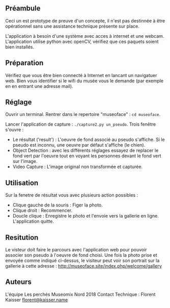 Préambule
---------

Ceci un est prototype de preuve d'un concepte, il n'est pas destinnée à être opérationnel sans une assistance technique présente sur place.

L'application à besoin d'une système avec acces à internet et une webcam. L'application utilise python avec openCV, vérifiez que ces paquets soient bien installés.

Préparation
-----------

Vérifiez que vous être bien connecté à Internet en lancant un navigatuer web. Bien vous identifier si le wifi du musée vous le demande (par exemple en en entrant une adresse mail).

Réglage
-------

Ouvrir un terminal. Rentrer dans le repertoire "museoface" : `cd museoface`.

Lancer l'application de capture : `./capture2.py un_pseudo`. Trois fenêtre s'ouvre :

- Le résultat ('result')  : L'oeuvre de fond associé au pseudo s'affiche. Si le pseudo est inconnu, une oeuvre par défaut s'affiche (le chien).
- Object Detection : avec les différents réglages essayez de replacer le fond vert par l'oeuvre tout en voyant les personnes devant le fond vert sur l'image.
- Video Capture : L'image original non transformée et capturée.

Utilisation
-----------

Sur la fenetre de résultat vous avec plusieurs action possibles :
- Clique gauche de la souris : Figer la photo.
- Clique droit : Recommencer.
- Doucle clique : Enregistre le photo et l'envoie vers la gallerie en ligne. L'application quitte.


Resitution
----------

Le visteur doit faire le parcours avec l'application web pour pouvoir associer son pseudo à l'oeuvre de fond choisi. Une fois la photo prise et envoyée comme indiqué ci-dessus, le visiteur peut voir son portrait sur la gallerie à cette adresse : http://museoface.site/index.php/welcome/gallery

Auteurs
-------
L'équipe Les perchés Museomix Nord 2018
Contact Technique : Florent Kaisser  <florent@kaisser.name>
 
